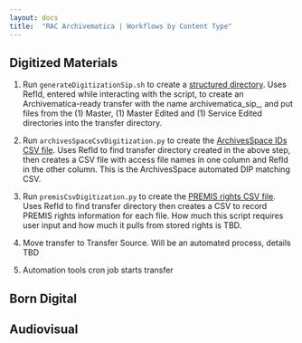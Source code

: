 ```yaml
---
layout: docs
title:  "RAC Archivematica | Workflows by Content Type"
---
```


## Digitized Materials

1. Run `generateDigitizationSip.sh` to create a [structured directory](transferAndSetup#transfer-structure).
	Uses RefId, entered while interacting with the script, to create an Archivematica-ready transfer with the name archivematica_sip_<refid>, and put files from the (1) Master, (1) Master Edited and (1) Service Edited directories into the transfer directory.

2. Run `archivesSpaceCsvDigitization.py` to create the [ArchivesSpace IDs CSV file](transferAndSetup#archivesspace-ids-csv).
	Uses RefId to find transfer directory created in the above step, then creates a CSV file with access file names in one column and RefId in the other column. This is the ArchivesSpace automated DIP matching CSV.

3. Run `premisCsvDigitization.py` to create the [PREMIS rights CSV file](transferAndSetup#transfer-structure#premis-csv).
	Uses RefId to find transfer directory then creates a CSV to record PREMIS rights information for each file. How much this script requires user input and how much it pulls from stored rights is TBD.

4. Move transfer to Transfer Source.
	Will be an automated process, details TBD

5. Automation tools cron job starts transfer


## Born Digital



## Audiovisual
